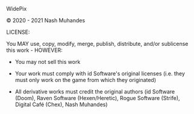 WidePix

© 2020 - 2021 Nash Muhandes

LICENSE:

You MAY use, copy, modify, merge, publish, distribute, and/or sublicense this work - HOWEVER:

- You may not sell this work

- Your work must comply with id Software's original licenses (i.e. they must only work on the game from which they originated)

- All derivative works must credit the original authors (id Software (Doom), Raven Software (Hexen/Heretic), Rogue Software (Strife), Digital Café (Chex), Nash Muhandes)

